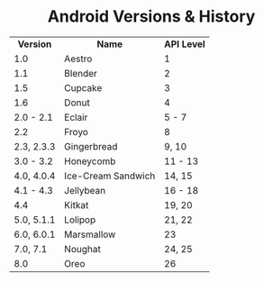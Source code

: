 <h1 align="center">Android Versions & History</h1>
<table>
<tr><td align="center"><b>Version</b></td><td align="center"><b>Name</b></td><td align="center"><b>API Level</b></td></tr>
<tr> <td>1.0</td><td>Aestro</td><td>1</td></tr>
<tr> <td>1.1</td><td>Blender</td><td>2</td></tr>
<tr> <td>1.5</td><td>Cupcake</td><td>3</td></tr>
<tr> <td>1.6</td><td>Donut</td><td>4</td></tr>
<tr><td>2.0 - 2.1</td><td>Eclair</td><td>5 - 7</td></tr>
<tr><td>2.2</td><td>Froyo</td><td>8</td></tr>
<tr><td>2.3, 2.3.3</td><td>Gingerbread</td><td>9, 10</td></tr>
<tr><td>3.0 - 3.2</td><td>Honeycomb</td><td>11 - 13</td></tr>
<tr><td>4.0, 4.0.4</td><td>Ice-Cream Sandwich</td><td>14, 15</td></tr>
<tr><td>4.1 - 4.3</td><td>Jellybean</td><td>16 - 18</td></tr>
<tr><td>4.4</td><td>Kitkat</td><td>19, 20</td></tr>
<tr><td>5.0, 5.1.1</td><td>Lolipop</td><td>21, 22</td></tr>
<tr><td>6.0, 6.0.1</td><td>Marsmallow</td><td>23</td></tr>
<tr><td>7.0, 7.1</td><td>Noughat</td><td>24, 25</td></tr>
<tr><td>8.0</td><td>Oreo</td><td>26</td></tr>
</table>
